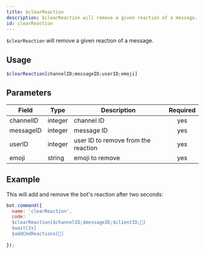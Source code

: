 ```yaml
---
title: $clearReaction
description: $clearReaction will remove a given reaction of a message.
id: clearReaction
---
```


`$clearReaction` will remove a given reaction of a message.

## Usage

```php
$clearReaction[channelID;messageID;userID;emoji]
```

## Parameters 


| Field     | Type    | Description                         | Required |
| --------- | ------- | ----------------------------------- |:--------:|
| channelID | integer | channel ID                          |    yes   |
| messageID | integer | message ID                          |    yes   |
| userID    | integer | user ID to remove from the reaction |    yes   |
| emoji     | string  | emoji to remove                     |    yes   |


## Example

This will add and remove the bot's reaction after two seconds:

```javascript
bot.command({
  name: 'clearReaction',
  code: `
  $clearReaction[$channelID;$messageID;$clientID;🥱]
  $wait[2s]
  $addCmdReactions[🥱]
  `
});
```
